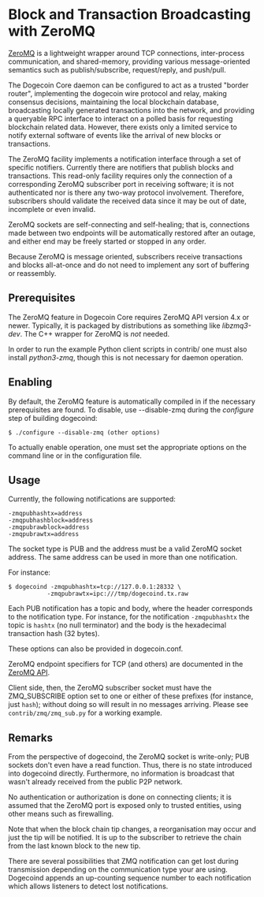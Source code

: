 # Block and Transaction Broadcasting with ZeroMQ

[ZeroMQ](http://zeromq.org/) is a lightweight wrapper around TCP connections, inter-process communication, and shared-memory, providing various message-oriented semantics such as publish/subscribe, request/reply, and push/pull.

The Dogecoin Core daemon can be configured to act as a trusted "border router", implementing the dogecoin wire protocol and relay, making consensus decisions, maintaining the local blockchain database, broadcasting locally generated transactions into the network, and providing a queryable RPC interface to interact on a polled basis for requesting blockchain related data. However, there exists only a limited service to notify external software of events like the arrival of new blocks or transactions.

The ZeroMQ facility implements a notification interface through a set of specific notifiers. Currently there are notifiers that publish blocks and transactions. This read-only facility requires only the connection of a corresponding ZeroMQ subscriber port in receiving software; it is not authenticated nor is there any two-way protocol involvement. Therefore, subscribers should validate the received data since it may be out of date, incomplete or even invalid.

ZeroMQ sockets are self-connecting and self-healing; that is, connections made between two endpoints will be automatically restored after an outage, and either end may be freely started or stopped in any order.

Because ZeroMQ is message oriented, subscribers receive transactions and blocks all-at-once and do not need to implement any sort of buffering or reassembly.

## Prerequisites

The ZeroMQ feature in Dogecoin Core requires ZeroMQ API version 4.x or newer. Typically, it is packaged by distributions as something like _libzmq3-dev_. The C++ wrapper for ZeroMQ is _not_ needed.

In order to run the example Python client scripts in contrib/ one must also install _python3-zmq_, though this is not necessary for daemon operation.

## Enabling

By default, the ZeroMQ feature is automatically compiled in if the necessary prerequisites are found. To disable, use --disable-zmq during the _configure_ step of building dogecoind:

```text
$ ./configure --disable-zmq (other options)
```

To actually enable operation, one must set the appropriate options on the command line or in the configuration file.

## Usage

Currently, the following notifications are supported:

```text
-zmqpubhashtx=address
-zmqpubhashblock=address
-zmqpubrawblock=address
-zmqpubrawtx=address
```

The socket type is PUB and the address must be a valid ZeroMQ socket address. The same address can be used in more than one notification.

For instance:

```text
$ dogecoind -zmqpubhashtx=tcp://127.0.0.1:28332 \
           -zmqpubrawtx=ipc:///tmp/dogecoind.tx.raw
```

Each PUB notification has a topic and body, where the header corresponds to the notification type. For instance, for the notification `-zmqpubhashtx` the topic is `hashtx` \(no null terminator\) and the body is the hexadecimal transaction hash \(32 bytes\).

These options can also be provided in dogecoin.conf.

ZeroMQ endpoint specifiers for TCP \(and others\) are documented in the [ZeroMQ API](http://api.zeromq.org/4-0:_start).

Client side, then, the ZeroMQ subscriber socket must have the ZMQ\_SUBSCRIBE option set to one or either of these prefixes \(for instance, just `hash`\); without doing so will result in no messages arriving. Please see `contrib/zmq/zmq_sub.py` for a working example.

## Remarks

From the perspective of dogecoind, the ZeroMQ socket is write-only; PUB sockets don't even have a read function. Thus, there is no state introduced into dogecoind directly. Furthermore, no information is broadcast that wasn't already received from the public P2P network.

No authentication or authorization is done on connecting clients; it is assumed that the ZeroMQ port is exposed only to trusted entities, using other means such as firewalling.

Note that when the block chain tip changes, a reorganisation may occur and just the tip will be notified. It is up to the subscriber to retrieve the chain from the last known block to the new tip.

There are several possibilities that ZMQ notification can get lost during transmission depending on the communication type your are using. Dogecoind appends an up-counting sequence number to each notification which allows listeners to detect lost notifications.

